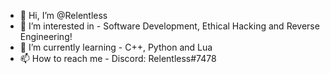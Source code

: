 - 👋 Hi, I’m @Relentless
- 👀 I’m interested in - Software Development, Ethical Hacking and Reverse Engineering!
- 🌱 I’m currently learning - C++, Python and Lua 
- 📫 How to reach me - Discord: Relentless#7478

<!---
Relentless0x7/Relentless0x7 is a ✨ special ✨ repository because its `README.md` (this file) appears on your GitHub profile.
You can click the Preview link to take a look at your changes.
--->
